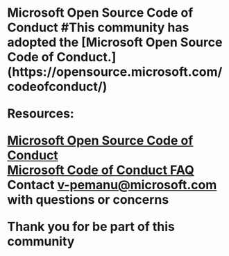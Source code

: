 <h1> Microsoft Open Source Code of Conduct  
#This community has adopted the [Microsoft Open Source Code of Conduct.](https://opensource.microsoft.com/codeofconduct/)  

Resources:  
 
[Microsoft Open Source Code of Conduct](https://opensource.microsoft.com/codeofconduct/)  
[Microsoft Code of Conduct FAQ](https://opensource.microsoft.com/codeofconduct/faq/)  
Contact [v-pemanu@microsoft.com](mailto:v-pemanu@microsoft.com) with questions or concerns

Thank you for be part of this community
